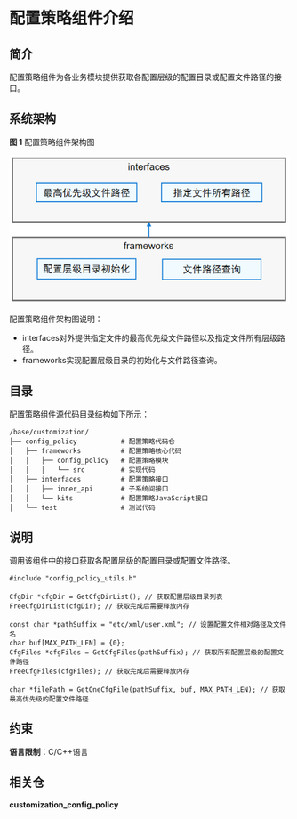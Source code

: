 # 配置策略组件介绍

## 简介

配置策略组件为各业务模块提供获取各配置层级的配置目录或配置文件路径的接口。

## 系统架构

**图 1**  配置策略组件架构图 

![](figures/config_policy.png)

配置策略组件架构图说明：

- interfaces对外提供指定文件的最高优先级文件路径以及指定文件所有层级路径。
- frameworks实现配置层级目录的初始化与文件路径查询。

## 目录

配置策略组件源代码目录结构如下所示：

```
/base/customization/
├── config_policy           # 配置策略代码仓
│   ├── frameworks          # 配置策略核心代码
│   │   ├── config_policy   # 配置策略模块
│   │   │   └── src         # 实现代码
│   ├── interfaces          # 配置策略接口
│   │   ├── inner_api       # 子系统间接口
│   │   └── kits            # 配置策略JavaScript接口
│   └── test                # 测试代码
```

## 说明

调用该组件中的接口获取各配置层级的配置目录或配置文件路径。

```
#include "config_policy_utils.h"

CfgDir *cfgDir = GetCfgDirList(); // 获取配置层级目录列表
FreeCfgDirList(cfgDir); // 获取完成后需要释放内存

const char *pathSuffix = "etc/xml/user.xml"; // 设置配置文件相对路径及文件名
char buf[MAX_PATH_LEN] = {0};
CfgFiles *cfgFiles = GetCfgFiles(pathSuffix); // 获取所有配置层级的配置文件路径
FreeCfgFiles(cfgFiles); // 获取完成后需要释放内存

char *filePath = GetOneCfgFile(pathSuffix, buf, MAX_PATH_LEN); // 获取最高优先级的配置文件路径
```

## 约束

**语言限制**：C/C++语言

## 相关仓

**customization\_config\_policy**

